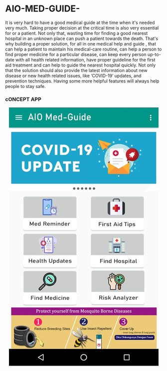 # AIO-MED-GUIDE-
It is very hard to have a good medical guide at the time when it's needed very much. Taking proper decision at the critical time is also very essential for or a patient. Not only that, wasting time for finding a good nearest hospital in an unknown place can push a patient towards the death. That's why building a proper solution, for all in one medical help and guide , that can help a patient to maintain his medical-care routine, can help a person to find proper medicine for a particular disease, can keep every person up-to-date with all health related information, have proper guideline for the first aid treatment and can help to guide the nearest hospital quickly.  Not only that the solution should also provide the latest information about new disease or new health related issues, like ‘COVID-19’ updates, and prevention techniques. Having some more helpful features will always help people to stay safe.

<H3> cONCEPT APP 
  </H3>

<p align="center">
  <img src="https://github.com/Sneheshdutta/AIO-MED-GUIDE-/blob/master/Concept/Concept%20App/android%20studio%204568977126pgh%20(Small).jpg">
</p>
